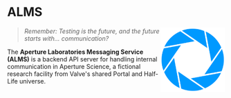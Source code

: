 # ALMS


<img src="./docs/img/logo.png" align="right"
     alt="ALMS logo" width="150" height="150">


> *Remember: Testing is the future, and the future starts with... communication?*

The **Aperture Laboratories Messaging Service (ALMS)** is a backend API server for handling internal communication in Aperture Science, a fictional research facility from Valve's shared Portal and Half-Life universe.